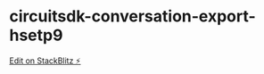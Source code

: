 # circuitsdk-conversation-export-hsetp9

[Edit on StackBlitz ⚡️](https://stackblitz.com/edit/circuitsdk-conversation-export-hsetp9)
